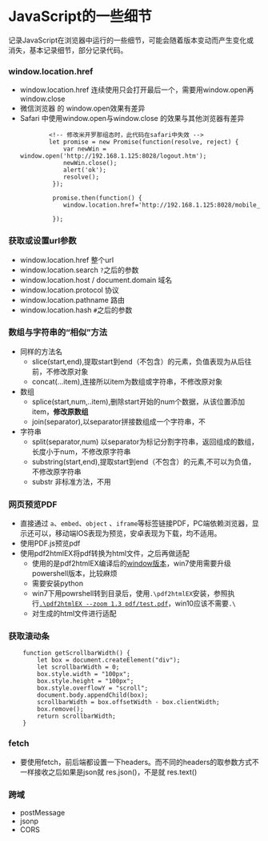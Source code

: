 # JavaScript的一些细节
记录JavaScript在浏览器中运行的一些细节，可能会随着版本变动而产生变化或消失，基本记录细节，部分记录代码。

### window.location.href
- window.location.href  连续使用只会打开最后一个，需要用window.open再window.close
- 微信浏览器 的 window.open效果有差异
- Safari 中使用window.open与window.close 的效果与其他浏览器有差异
    ```
            <!-- 修改米开罗那组态时，此代码在safari中失效 -->
            let promise = new Promise(function(resolve, reject) {
                var newWin = window.open('http://192.168.1.125:8028/logout.htm');
                newWin.close();
                alert('ok');
                resolve();
             });
             
             promise.then(function() {
                window.location.href='http://192.168.1.125:8028/mobile_login.htm';
        
             });

    ```
### 获取或设置url参数
- window.location.href 整个url
- window.location.search  `?`之后的参数
- window.location.host / document.domain   域名
- window.location.protocol 协议
- window.location.pathname 路由
- window.location.hash `#`之后的参数

###  数组与字符串的“相似”方法

- 同样的方法名
    - slice(start,end),提取start到end（不包含）的元素，负值表现为从后往前，不修改原对象
    - concat(...item),连接所以item为数组或字符串，不修改原对象
- 数组
    - splice(start,num,..item),删除start开始的num个数据，从该位置添加item，<b>修改原数组</b>
    - join(separator),以separator拼接数组成一个字符串，不
- 字符串
    - split(separator,num) 以separator为标记分割字符串，返回组成的数组，长度小于num，不修改原字符串
    - substring(start,end),提取start到end（不包含）的元素,不可以为负值，不修改原字符串
    - substr 非标准方法，不用

###  网页预览PDF
- 直接通过 `a`、`embed`、`object` 、`iframe`等标签链接PDF，PC端依赖浏览器，显示还可以，移动端IOS表现为预览，安卓表现为下载，均不适用。
- 使用PDF.js预览pdf
- 使用pdf2htmlEX将pdf转换为html文件，之后再做适配
    - 使用的是pdf2htmlEX编译后的[window版本](http://soft.rubypdf.com/software/pdf2htmlex-windows-version)，win7使用需要升级powershell版本，比较麻烦
            <!-- pdf2htmlEX-win32-0.14.6-with-poppler-data.zip -->
    - 需要安装python
    - win7下用powrshell转到目录后，使用`.\pdf2htmlEX`安装，参照执行[`.\pdf2htmlEX --zoom 1.3 pdf/test.pdf`](https://github.com/coolwanglu/pdf2htmlEX/wiki/Quick-Start)，win10应该不需要`.\`
    - 对生成的html文件进行适配

### 获取滚动条
```
    function getScrollbarWidth() {
        let box = document.createElement("div");
        let scrollbarWidth = 0;
        box.style.width = "100px";
        box.style.height = "100px";
        box.style.overflowY = "scroll";
        document.body.appendChild(box); 
        scrollbarWidth = box.offsetWidth - box.clientWidth; 
        box.remove(); 
        return scrollbarWidth;
    }
```


### fetch
- 要使用fetch，前后端都设置一下headers。而不同的headers的取参数方式不一样接收之后如果是json就 res.json()，不是就 res.text()
    
<!-- TODO: -->
###  跨域
- postMessage
- jsonp
- CORS
